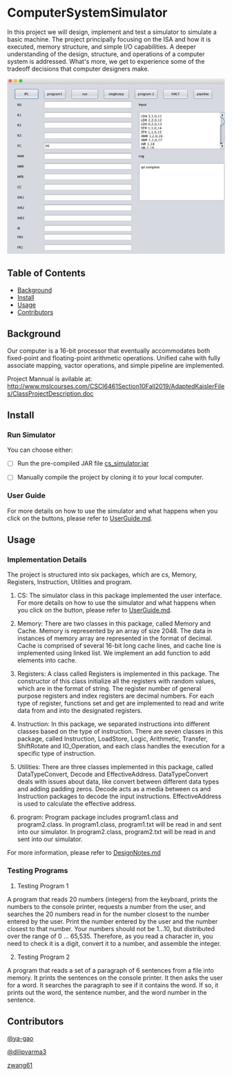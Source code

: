 # ComputerSystemSimulator
In this project we will design, implement and test a simulator to simulate a basic machine. The project principally focusing on the ISA and how it is executed, memory structure, and simple I/O capabilities. A deeper understanding of the design, structure, and operations of a computer system is addressed. What's more, we get to experience some of the tradeoff decisions that computer designers make.

![Front Panel after Clicking on IPL](FrontPanel.png)

## Table of Contents

- [Background](#background)
- [Install](#install)
- [Usage](#usage)
- [Contributors](#contributors)

## Background

Our computer is a 16-bit processor that eventually accommodates both fixed-point and floating-point arithmetic operations. Unified cahe with fully associate mapping, vactor operations, and simple pipeline are implemented. 

Project Mannual is avilable at:
http://www.mslcourses.com/CSCI6461Section10Fall2019/AdaptedKaislerFiles/ClassProjectDescription.doc

## Install
### Run Simulator
You can choose either: 

- [ ] Run the pre-compiled JAR file [cs_simulator.jar](cs.simulator.jar)

- [ ] Manually compile the project by cloning it to your local computer.

### User Guide

For more details on how to use the simulator and what happens when you click on the buttons, please refer to [UserGuide.md](UserGuide.md).

## Usage
### Implementation Details
The project is structured into six packages, which are cs, Memory, Registers, Instruction, Utilities and program. 

1. CS: The simulator class in this package implemented the user interface. For more details on how to use the simulator and what happens when you click on the button, please refer to [UserGuide.md](UserGuide.md).

2. Memory:  There are two classes in this package, called Memory and Cache. Memory is represented by an array of size 2048. The data in instances of memory array are represented in the format of decimal. Cache is comprised of several 16-bit long cache lines, and cache line is implemented using linked list. We implement an add function to add elements into cache.

3. Registers: A class called Registers is implemented in this package. The constructor of this class initialize all the registers with random values, which are in the format of string. The register number of general purpose registers and index registers are decimal numbers. For each type of register, functions set<RegisterName> and get<RegisterName> are implemented to read and write data from and into the designated registers. 
  
4. Instruction: In this package, we separated instructions into different classes based on the type of instruction. There are seven classes in this package, called Instruction, LoadStore, Logic, Arithmetic, Transfer, ShiftRotate and IO_Operation, and each class handles the execution for a specific type of instruction. 

5. Utilities: There are three classes implemented in this package, called DataTypeConvert, Decode and EffectiveAddress. DataTypeConvert deals with issues about data, like convert between different data types and adding padding zeros. Decode acts as a media between cs and Instruction packages to decode the input instructions. EffectiveAddress is used to calculate the effective address. 

6. program: Program package includes program1.class and program2.class. In program1.class, program1.txt will be read in and sent into our simulator. In program2.class, program2.txt will be read in and sent into our simulator. 

For more information, please refer to [DesignNotes.md](DesignNotes.md)

### Testing Programs

1. Testing Program 1

A program that reads 20 numbers (integers) from the keyboard, prints the numbers to the console printer, requests a number from the user, and searches the 20 numbers read in for the number closest to the number entered by the user. Print the number entered by the user and the number closest to that number. Your numbers should not be 1…10, but distributed over the range of 0 … 65,535. Therefore, as you read a character in, you need to check it is a digit, convert it to a number, and assemble the integer.

2. Testing Program 2

A program that reads a set of a paragraph of 6 sentences from a file into memory. It prints the sentences on the console printer. It then asks the user for a word. It searches the paragraph to see if it contains the word. If so, it prints out the word, the sentence number, and the word number in the sentence.

## Contributors
[@ya-gao](https://github.com/ya-gao)

[@dilipvarma3](https://github.com/dilipvarma3)

[zwang61](https://github.com/zwang61)
